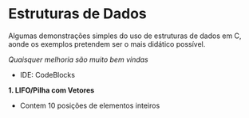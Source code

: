 # Estruturas de Dados
Algumas demonstrações simples do uso de estruturas de dados em C, aonde os exemplos pretendem ser o mais didático possível.


*Quaisquer melhoria são muito bem vindas*


* IDE: CodeBlocks


**1. LIFO/Pilha com Vetores**
* Contem 10 posições de elementos inteiros
